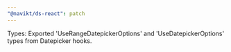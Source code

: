```yaml
---
"@navikt/ds-react": patch
---
```


Types: Exported 'UseRangeDatepickerOptions' and 'UseDatepickerOptions' types from Datepicker hooks.
